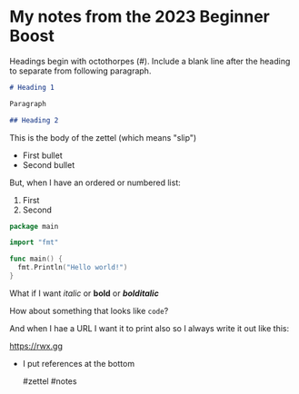 # My notes from the 2023 Beginner Boost


Headings begin with octothorpes (#). Include a blank line after the heading to separate from following paragraph.

```md
# Heading 1

Paragraph

## Heading 2

```
This is the body of the zettel (which means "slip")

* First bullet
* Second bullet

But, when I have an ordered or numbered list:

1. First
2. Second

```go
package main

import "fmt"

func main() {
  fmt.Println("Hello world!")
}
```

What if I want *italic* or **bold** or ***bolditalic***

How about something that looks like `code`?

And when I hae a URL I want it to print also so I always write it out like this:

https://rwx.gg

* I put references at the bottom


  #zettel #notes
  
